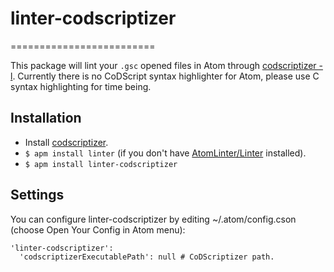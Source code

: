 # linter-codscriptizer
=========================

This package will lint your `.gsc` opened files in Atom through [codscriptizer -l](https://github.com/Ingramz/codscriptizer).
Currently there is no CoDScript syntax highlighter for Atom, please use C syntax highlighting for time being.

## Installation

* Install [codscriptizer](https://github.com/Ingramz/codscriptizer).
* `$ apm install linter` (if you don't have [AtomLinter/Linter](https://github.com/AtomLinter/Linter) installed).
* `$ apm install linter-codscriptizer`

## Settings
You can configure linter-codscriptizer by editing ~/.atom/config.cson (choose Open Your Config in Atom menu):
```
'linter-codscriptizer':
  'codscriptizerExecutablePath': null # CoDScriptizer path.
```
